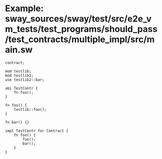 # Example: sway_sources/sway/test/src/e2e_vm_tests/test_programs/should_pass/test_contracts/multiple_impl/src/main.sw

```sway
contract;

mod testlib;
mod testlib2;
use testlib2::bar;

abi TestContr {
    fn foo();
}

fn foo() {
    testlib::foo();
}

fn bar() {}

impl TestContr for Contract {
    fn foo() {
        foo();
        bar();
    }
}

```
